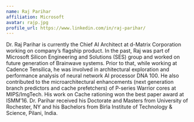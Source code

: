 ```yaml
---
name: Raj Parihar
affiliation: Microsoft
avatar: rajp.jpg
profile_url: https://www.linkedin.com/in/raj-parihar/
---
```

Dr. Raj Parihar is currently the Chief AI Architect at d-Matrix Corporation working on company’s flagship product. In the past, Raj was part of Microsoft Silicon Engineering and Solutions (SES) group and worked on future generation of Brainwave systems. Prior to that, while working at Cadence Tensilica, he was involved in architectural exploration and performance analysis of neural network AI processor DNA 100. He also contributed to the microarchitectural enhancements (next generation branch predictors and cache prefetchers) of P-series Warrior cores at MIPS/ImgTech. His work on Cache rationing won the best paper award at ISMM’16. Dr. Parihar received his Doctorate and Masters from University of Rochester, NY and his Bachelors from Birla Institute of Technology & Science, Pilani, India.

